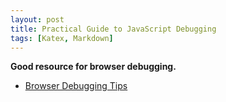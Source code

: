 ```yaml
---
layout: post
title: Practical Guide to JavaScript Debugging 
tags: [Katex, Markdown]
---
```

**Good resource for browser debugging.**

- [Browser Debugging Tips](https://stackify.com/a-practical-guide-to-javascript-debugging/amp/)

